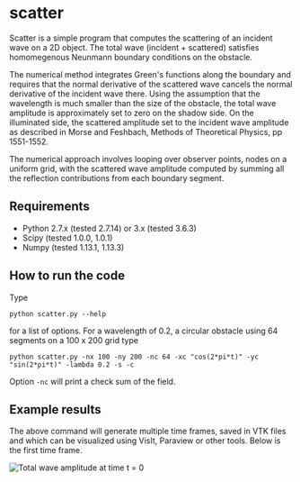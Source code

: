 # scatter

Scatter is a simple program that computes the scattering of an incident wave on a 2D
object. The total wave (incident + scattered) satisfies homomegenous Neunmann boundary
conditions on the obstacle.

The numerical method integrates Green's functions along the boundary and 
requires that the normal derivative of the scattered wave cancels the normal 
derivative of the incident wave there. Using the assumption that the wavelength is much 
smaller than the size of the obstacle, the total wave amplitude is approximately set to zero on
the shadow side. On the illuminated side, the scattered amplitude set to the incident wave 
amplitude as described in Morse and Feshbach, Methods of Theoretical Physics, pp 1551-1552.

The numerical approach involves looping over observer points, nodes on a uniform grid, with the 
scattered wave amplitude computed by summing all the reflection contributions from each boundary 
segment. 

## Requirements

 * Python 2.7.x (tested 2.7.14) or 3.x (tested 3.6.3)
 * Scipy (tested 1.0.0, 1.0.1)
 * Numpy (tested 1.13.1, 1.13.3)

## How to run the code

Type 
```
python scatter.py --help
```
for a list of options. For a wavelength of 0.2, a circular obstacle using 64 segments on a 100 x 200 grid type
```
python scatter.py -nx 100 -ny 200 -nc 64 -xc "cos(2*pi*t)" -yc "sin(2*pi*t)" -lambda 0.2 -s -c
```
Option `-nc` will print a check sum of the field.

## Example results

The above command will generate multiple time frames, saved in VTK files and which can be visualized using 
VisIt, Paraview or other tools. Below is the first time frame.

![Total wave amplitude at time t = 0](https://raw.githubusercontent.com/pletzer/scatter/master/scatter_result.png)








